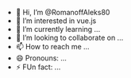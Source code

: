 - 👋 Hi, I’m @RomanoffAleks80
- 👀 I’m interested in vue.js
- 🌱 I’m currently learning ...
- 💞️ I’m looking to collaborate on ...
- 📫 How to reach me ...
- 😄 Pronouns: ...
- ⚡ FUn fact: ...

<!---
RomanoffAleks80/RomanoffAleks80 is a ✨ special ✨ repository because its `README.md` (this file) appears on your GitHub profile.
You can click the Preview link to take a look at your changes.
--->
